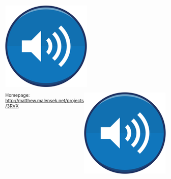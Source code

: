 [![3RVX 3](Assets/MainIcon-PNGs/256.png)](http://matthew.malensek.net/projects/3RVX)

<a href="http://matthew.malensek.net/projects/3RVX"><img src="Assets/MainIcon-PNGs/256.png" style="float: right"/></a>

Homepage: http://matthew.malensek.net/projects/3RVX
